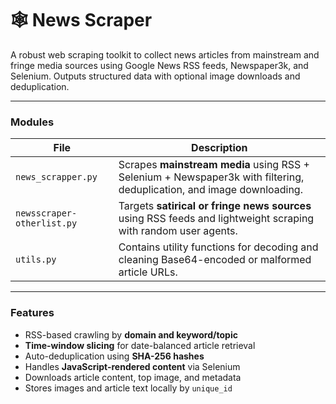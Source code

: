 # 🕸️ News Scraper

A robust web scraping toolkit to collect news articles from mainstream and fringe media sources using Google News RSS feeds, Newspaper3k, and Selenium. Outputs structured data with optional image downloads and deduplication.

---

### Modules

| File                       | Description                                                                                                           |
| -------------------------- | --------------------------------------------------------------------------------------------------------------------- |
| `news_scrapper.py`         | Scrapes **mainstream media** using RSS + Selenium + Newspaper3k with filtering, deduplication, and image downloading. |
| `newsscraper-otherlist.py` | Targets **satirical or fringe news sources** using RSS feeds and lightweight scraping with random user agents.        |
| `utils.py`                 | Contains utility functions for decoding and cleaning Base64-encoded or malformed article URLs.                        |

---

### Features

* RSS-based crawling by **domain and keyword/topic**
* **Time-window slicing** for date-balanced article retrieval
* Auto-deduplication using **SHA-256 hashes**
* Handles **JavaScript-rendered content** via Selenium
* Downloads article content, top image, and metadata
* Stores images and article text locally by `unique_id`
